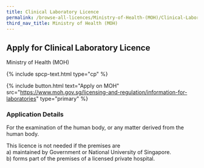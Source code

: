 ```yaml
---
title: Clinical Laboratory Licence
permalink: /browse-all-licences/Ministry-of-Health-(MOH)/Clinical-Laboratory-Licence
third_nav_title: Ministry of Health (MOH)
---
```


## Apply for Clinical Laboratory Licence

Ministry of Health (MOH)

{% include spcp-text.html type="cp" %}

{% include button.html text="Apply on MOH" src="https://www.moh.gov.sg/licensing-and-regulation/information-for-laboratories" type="primary" %}

### Application Details

<p>For the examination of the human body, or any matter derived from the human body.</p>
 <p>This licence is not needed if the premises are <br />a) maintained by Government or National University of Singapore. <br />b) forms part of the premises of a licensed private hospital.</p>

